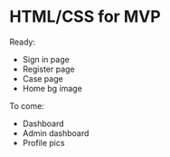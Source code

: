 # HTML/CSS for MVP

Ready:
- Sign in page
- Register page
- Case page
- Home bg image

To come:
- Dashboard
- Admin dashboard
- Profile pics
